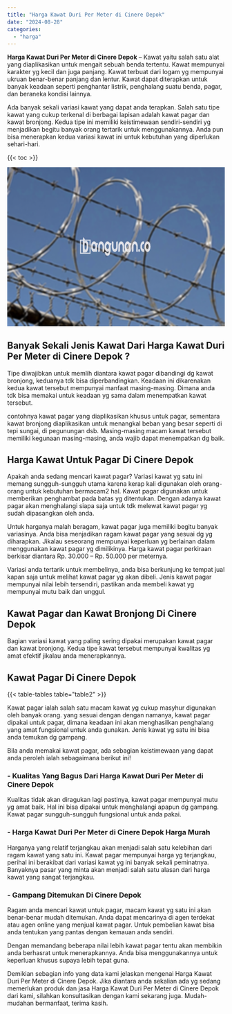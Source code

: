 ```yaml
---
title: "Harga Kawat Duri Per Meter di Cinere Depok"
date: "2024-08-28"
categories: 
  - "harga"
---
```


**Harga Kawat Duri Per Meter di Cinere Depok** – Kawat yaitu salah satu alat yang diaplikasikan untuk mengait sebuah benda tertentu. Kawat mempunyai karakter yg kecil dan juga panjang. Kawat terbuat dari logam yg mempunyai ukruan benar-benar panjang dan lentur. Kawat dapat diterapkan untuk banyak keadaan seperti penghantar listrik, penghalang suatu benda, pagar, dan beraneka kondisi lainnya.

Ada banyak sekali variasi kawat yang dapat anda terapkan. Salah satu tipe kawat yang cukup terkenal di berbagai lapisan adalah kawat pagar dan kawat bronjong. Kedua tipe ini memiliki keistimewaan sendiri-sendiri yg menjadikan begitu banyak orang tertarik untuk menggunakannya. Anda pun bisa menerapkan kedua variasi kawat ini untuk kebutuhan yang diperlukan sehari-hari.

{{< toc >}}

![Harga Kawat Duri Per Meter di Cinere Depok](/images/jual-kawat-murah36.png)

## Banyak Sekali Jenis Kawat Dari Harga Kawat Duri Per Meter di Cinere Depok ?

Tipe diwajibkan untuk memlih diantara kawat pagar dibandingi dg kawat bronjong, keduanya tdk bisa diperbandingkan. Keadaan ini dikarenakan kedua kawat tersebut mempunyai manfaat masing-masing. Dimana anda tdk bisa memakai untuk keadaan yg sama dalam menempatkan kawat tersebut.

contohnya kawat pagar yang diaplikasikan khusus untuk pagar, sementara kawat bronjong diaplikasikan untuk menangkal beban yang besar seperti di tepi sungai, di pegunungan dsb. Masing-masing macam kawat tersebut memiliki kegunaan masing-masing, anda wajib dapat menempatkan dg baik.

## Harga Kawat Untuk Pagar Di Cinere Depok

Apakah anda sedang mencari kawat pagar? Variasi kawat yg satu ini memang sungguh-sungguh utama karena kerap kali digunakan oleh orang-orang untuk kebutuhan bermacam2 hal. Kawat pagar digunakan untuk memberikan penghambat pada batas yg ditentukan. Dengan adanya kawat pagar akan menghalangi siapa saja untuk tdk melewat kawat pagar yg sudah dipasangkan oleh anda.

Untuk harganya malah beragam, kawat pagar juga memiliki begitu banyak variasinya. Anda bisa menjadikan ragam kawat pagar yang sesuai dg yg diharapkan. Jikalau seseorang mempunyai keperluan yg berlainan dalam menggunakan kawat pagar yg dimilikinya. Harga kawat pagar perkiraan berkisar diantara Rp. 30.000 – Rp. 50.000 per meternya.

Variasi anda tertarik untuk membelinya, anda bisa berkunjung ke tempat jual kapan saja untuk melihat kawat pagar yg akan dibeli. Jenis kawat pagar mempunyai nilai lebih tersendiri, pastikan anda membeli kawat yg mempunyai mutu baik dan unggul.

## Kawat Pagar dan Kawat Bronjong Di Cinere Depok

Bagian variasi kawat yang paling sering dipakai merupakan kawat pagar dan kawat bronjong. Kedua tipe kawat tersebut mempunyai kwalitas yg amat efektif jikalau anda menerapkannya.

## Kawat Pagar Di Cinere Depok

{{< table-tables table="table2" >}}

Kawat pagar ialah salah satu macam kawat yg cukup masyhur digunakan oleh banyak orang. yang sesuai dengan dengan namanya, kawat pagar dipakai untuk pagar, dimana keadaan ini akan menghasilkan penghalang yang amat fungsional untuk anda gunakan. Jenis kawat yg satu ini bisa anda temukan dg gampang.

Bila anda memakai kawat pagar, ada sebagian keistimewaan yang dapat anda peroleh ialah sebagaimana berikut ini!

### \- Kualitas Yang Bagus Dari Harga Kawat Duri Per Meter di Cinere Depok

Kualitas tidak akan diragukan lagi pastinya, kawat pagar mempunyai mutu yg amat baik. Hal ini bisa dipakai untuk menghalangi apapun dg gampang. Kawat pagar sungguh-sungguh fungsional untuk anda pakai.

### \- Harga Kawat Duri Per Meter di Cinere Depok Harga Murah

Harganya yang relatif terjangkau akan menjadi salah satu kelebihan dari ragam kawat yang satu ini. Kawat pagar mempunyai harga yg terjangkau, perihal ini berakibat dari variasi kawat yg ini banyak sekali peminatnya. Banyaknya pasar yang minta akan menjadi salah satu alasan dari harga kawat yang sangat terjangkau.

### \- Gampang Ditemukan Di Cinere Depok

Ragam anda mencari kawat untuk pagar, macam kawat yg satu ini akan benar-benar mudah ditemukan. Anda dapat mencarinya di agen terdekat atau agen online yang menjual kawat pagar. Untuk pembelian kawat bisa anda tentukan yang pantas dengan kemauan anda sendiri.

Dengan memandang beberapa nilai lebih kawat pagar tentu akan membikin anda berhasrat untuk menerapkannya. Anda bisa menggunakannya untuk keperluan khusus supaya lebih tepat guna.

Demikian sebagian info yang data kami jelaskan mengenai Harga Kawat Duri Per Meter di Cinere Depok. Jika diantara anda sekalian ada yg sedang memerlukan produk dan jasa Harga Kawat Duri Per Meter di Cinere Depok dari kami, silahkan konsultasikan dengan kami sekarang juga. Mudah-mudahan bermanfaat, terima kasih.
